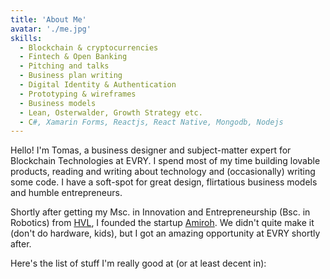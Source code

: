 ```yaml
---
title: 'About Me'
avatar: './me.jpg'
skills:
  - Blockchain & cryptocurrencies
  - Fintech & Open Banking
  - Pitching and talks
  - Business plan writing
  - Digital Identity & Authentication
  - Prototyping & wireframes
  - Business models
  - Lean, Osterwalder, Growth Strategy etc.
  - C#, Xamarin Forms, Reactjs, React Native, Mongodb, Nodejs
---
```


Hello! I'm Tomas, a business designer and subject-matter expert for Blockchain Technologies at EVRY. I spend most of my time building lovable products, reading and writing about technology and (occasionally) writing some code. I have a soft-spot for great design, flirtatious business models and humble entrepreneurs.

Shortly after getting my Msc. in Innovation and Entrepreneurship (Bsc. in Robotics) from [HVL](https://www.hvl.no/en/), I founded the startup [Amiroh](https://www.indiegogo.com/projects/amiroh-smart-mirror#/). We didn't quite make it (don't do hardware, kids), but I got an amazing opportunity at EVRY shortly after.

Here's the list of stuff I'm really good at (or at least decent in):
